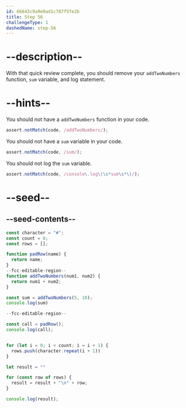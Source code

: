```yaml
---
id: 66643c9a9e0ad1c787f5fe2b
title: Step 56
challengeType: 1
dashedName: step-56
---
```


# --description--

With that quick review complete, you should remove your `addTwoNumbers` function, `sum` variable, and log statement.

# --hints--

You should not have a `addTwoNumbers` function in your code.

```js
assert.notMatch(code, /addTwoNumbers/);
```

You should not have a `sum` variable in your code.

```js
assert.notMatch(code, /sum/);
```

You should not log the `sum` variable.

```js
assert.notMatch(code, /console\.log\(\s*sum\s*\)/);
```

# --seed--

## --seed-contents--

```js
const character = "#";
const count = 8;
const rows = [];

function padRow(name) {
  return name;
}
--fcc-editable-region--
function addTwoNumbers(num1, num2) {
  return num1 + num2;
}

const sum = addTwoNumbers(5, 10);
console.log(sum)

--fcc-editable-region--

const call = padRow();
console.log(call);


for (let i = 0; i < count; i = i + 1) {
  rows.push(character.repeat(i + 1))
}

let result = ""

for (const row of rows) {
  result = result + "\n" + row;
}

console.log(result);
```
